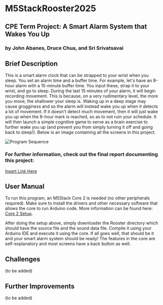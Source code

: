 # M5StackRooster2025
## CPE Term Project: A Smart Alarm System that Wakes You Up
### by John Abanes, Druce Chua, and Sri Srivatsavai

## Brief Description 
This is a smart alarm clock that can be strapped to your wrist when you sleep. You set an alarm time and a buffer time. For example, let's have an 8-hour alarm with a 15-minute buffer time. You input these, strap it to your wrist, and go to sleep. During the last 15 minutes of your alarm, it will begin recording movement. This is because, on a very rudimentary level, the more you move, the shallower your sleep is. Waking up in a deep stage may cause grogginess and so the alarm will instead wake you up when it detects a lot of movement. If it doesn't detect much movement, then it will just wake you up when the 8-hour mark is reached, so as to not ruin your schedule. It will then launch a simple cognitive game to serve as a brain exercise to further wake you up (and prevent you from simply turning it off and going back to sleep!). Below is an image containing all the screens in this project. 

![Program Sequence](https://i.imgur.com/ZmG79Wo.jpg)

### For further information, check out the final report documenting this project: 
[Insert Link Here](foo)

## User Manual
To run this program, an M5Stack Core 2 is needed (no other peripherals required). Make sure to install the drivers and other necessary software that allows the core to run Arduino code. More information can be found here: [Core 2 Setup](https://docs.m5stack.com/en/quick_start/core2/arduino). 

After doing the setup above, simply downloader the Rooster directory which should have the source file and the sound data file. Compile it using your Arduino IDE and execute it using the core. If all goes well, that should be it and your smart alarm system should be ready! The features in the core are self-explanatory and most screens have a back button as well. 

## Challenges
(to be added)

## Further Improvements
(to be added)
